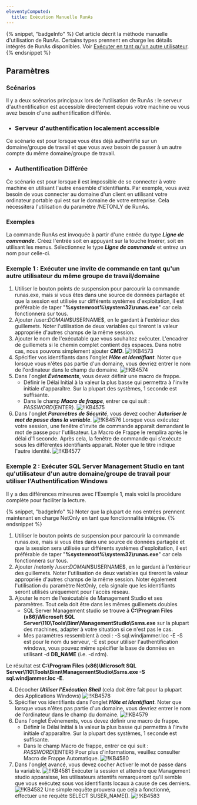 ```yaml
---
eleventyComputed:
  title: Exécution Manuelle RunAs
---
```

{% snippet, "badgeInfo" %} 
Cet article décrit la méthode manuelle d'utilisation de RunAs. Certains types prennent en charge les détails intégrés de RunAs disponibles. Voir [Exécuter en tant qu'un autre utilisateur](/rdm/kb/rdm-windows/how-to-articles/run-as-another-user/). 
{% endsnippet %}

## Paramètres

### Scénarios

Il y a deux scénarios principaux lors de l'utilisation de RunAs : le serveur d'authentification est accessible directement depuis votre machine ou vous avez besoin d'une authentification différée.

* ### Serveur d'authentification localement accessible

Ce scénario est pour lorsque vous êtes déjà authentifié sur un domaine/groupe de travail et que vous avez besoin de passer à un autre compte du même domaine/groupe de travail.

* ### Authentification Différée

Ce scénario est pour lorsque il est impossible de se connecter à votre machine en utilisant l'autre ensemble d'identifiants. Par exemple, vous avez besoin de vous connecter au domaine d'un client en utilisant votre ordinateur portable qui est sur le domaine de votre entreprise. Cela nécessitera l'utilisation du paramètre /NETONLY de RunAs.

### Exemples

La commande RunAs est invoquée à partir d'une entrée du type ***Ligne de commande***. Créez l'entrée soit en appuyant sur la touche Insérer, soit en utilisant les menus. Sélectionnez le type ***Ligne de commande*** et entrez un nom pour celle-ci.

### Exemple 1 : Exécuter une invite de commande en tant qu'un autre utilisateur du même groupe de travail/domaine

1. Utiliser le bouton points de suspension pour parcourir la commande runas.exe, mais si vous êtes dans une source de données partagée et que la session est utilisée sur différents systèmes d'exploitation, il est préférable de taper "**%systemroot%\system32\runas.exe**" car cela fonctionnera sur tous.
1. Ajouter /user:$DOMAIN$\$USERNAME$, en le gardant à l'extérieur des guillemets. Noter l'utilisation de deux variables qui tireront la valeur appropriée d'autres champs de la même session.
1. Ajouter le nom de l'exécutable que vous souhaitez exécuter. L'encadrer de guillemets si le chemin complet contient des espaces. Dans notre cas, nous pouvons simplement ajouter ***CMD***.
![!!KB4573](https://cdnweb.devolutions.net/docs/docs_en_kb_KB4573.png)
1. Spécifier vos identifiants dans l'onglet ***Hôte et Identifiant***. Noter que lorsque vous n'êtes pas partie d'un domaine, vous devriez entrer le nom de l'ordinateur dans le champ du domaine.
![!!KB4574](https://cdnweb.devolutions.net/docs/docs_en_kb_KB4574.png)
1. Dans l'onglet ***Événements***, vous devez définir une macro de frappe.
    * Définir le Délai Initial à la valeur la plus basse qui permettra à l'invite initiale d'apparaître. Sur la plupart des systèmes, 1 seconde est suffisante.
    * Dans le champ ***Macro de frappe***, entrer ce qui suit : $PASSWORD${ENTER}.
![!!KB4575](https://cdnweb.devolutions.net/docs/docs_en_kb_KB4575.png)
6. Dans l'onglet ***Paramètres de Sécurité***, vous devez cocher ***Autoriser le mot de passe dans la variable***.
![!!KB4576](https://cdnweb.devolutions.net/docs/docs_en_kb_KB4576.png)
Lorsque vous exécutez votre session, une fenêtre d'invite de commande apparaît demandant le mot de passe pour l'utilisateur. La Macro de Frappe le remplira après le délai d'1 seconde. Après cela, la fenêtre de commande qui s'exécute sous les différentes identifiants apparaît. Noter que le titre indique l'autre identité.
![!!KB4577](https://cdnweb.devolutions.net/docs/docs_en_kb_KB4577.png)

### Exemple 2 : Exécuter SQL Server Management Studio en tant qu'utilisateur d'un autre domaine/groupe de travail pour utiliser l'Authentification Windows

Il y a des différences mineures avec l'Exemple 1, mais voici la procédure complète pour faciliter la lecture.

{% snippet, "badgeInfo" %}
Noter que la plupart de nos entrées prennent maintenant en charge NetOnly en tant que fonctionnalité intégrée.
{% endsnippet %}

1. Utiliser le bouton points de suspension pour parcourir la commande runas.exe, mais si vous êtes dans une source de données partagée et que la session sera utilisée sur différents systèmes d'exploitation, il est préférable de taper "**%systemroot%\system32\runas.exe**" car cela fonctionnera sur tous.
1. Ajouter /netonly /user:$DOMAIN$\$USERNAME$, en le gardant à l'extérieur des guillemets. Noter l'utilisation de deux variables qui tireront la valeur appropriée d'autres champs de la même session. Noter également l'utilisation du paramètre NetOnly, cela signale que les identifiants seront utilisés uniquement pour l'accès réseau.
1. Ajouter le nom de l'exécutable de Management Studio et ses paramètres. Tout cela doit être dans les mêmes guillemets doubles
    * SQL Server Management studio se trouve à **C:\Program Files (x86)\Microsoft SQL Server\110\Tools\Binn\ManagementStudio\Ssms.exe** sur la plupart des machines, adapter à votre situation si ce n'est pas le cas.
    * Mes paramètres ressemblent à ceci : -S sql.windjammer.loc -E -S est pour le nom du serveur, -E est pour utiliser l'authentification windows, vous pouvez même spécifier la base de données en utilisant -d __DB_NAME__ (i.e. -d rdm).

Le résultat est **C:\Program Files (x86)\Microsoft SQL Server\110\Tools\Binn\ManagementStudio\Ssms.exe -S sql.windjammer.loc -E**.

4. Décocher ***Utiliser l'Exécution Shell*** (cela doit être fait pour la plupart des Applications Windows)
![!!KB4578](https://cdnweb.devolutions.net/docs/docs_en_kb_KB4578.png)
1. Spécifier vos identifiants dans l'onglet ***Hôte et Identifiant***. Noter que lorsque vous n'êtes pas partie d'un domaine, vous devriez entrer le nom de l'ordinateur dans le champ du domaine.
![!!KB4579](https://cdnweb.devolutions.net/docs/docs_en_kb_KB4579.png)
1. Dans l'onglet Événements, vous devez définir une macro de frappe.
    * Définir le Délai Initial à la valeur la plus basse qui permettra à l'invite initiale d'apparaître. Sur la plupart des systèmes, 1 seconde est suffisante.
    * Dans le champ Macro de frappe, entrer ce qui suit : $PASSWORD${ENTER} Pour plus d'informations, veuillez consulter Macro de Frappe Automatique.
![!!KB4580](https://cdnweb.devolutions.net/docs/docs_en_kb_KB4580.png)
7. Dans l'onglet avancé, vous devez cocher Activer le mot de passe dans la variable.
![!!KB4581](https://cdnweb.devolutions.net/docs/docs_en_kb_KB4581.png)
Exécuter la session et attendre que Management studio apparaisse, les utilisateurs attentifs remarqueront qu'il semble que vous exécutez sous vos identifiants locaux à cause de ces derniers.
![!!KB4582](https://cdnweb.devolutions.net/docs/docs_en_kb_KB4582.png)
Une simple requête prouvera que cela a fonctionné, effectuer une requête SELECT SUSER_NAME().
![!!KB4583](https://cdnweb.devolutions.net/docs/docs_en_kb_KB4583.png)
